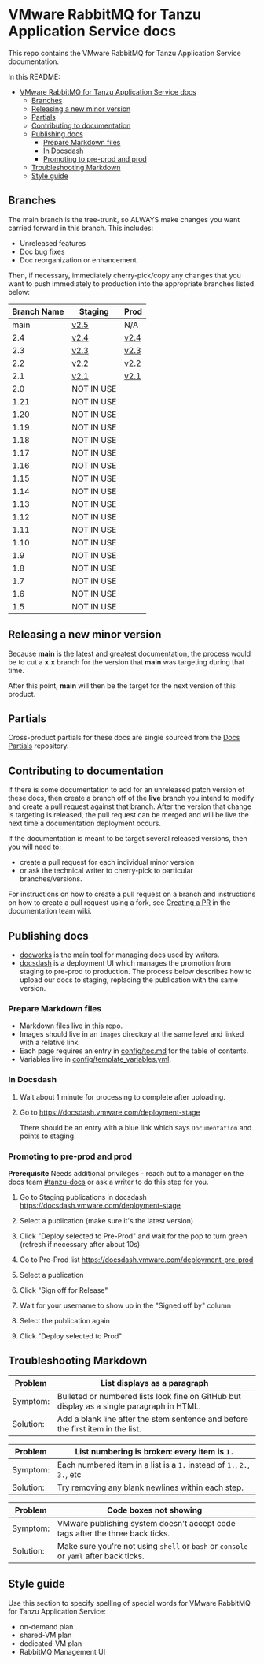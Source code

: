 # VMware RabbitMQ for Tanzu Application Service docs

This repo contains the VMware RabbitMQ for Tanzu Application Service documentation.

In this README:

- [VMware RabbitMQ for Tanzu Application Service docs](#vmware-rabbitmq-for-tanzu-application-service-docs)
  - [Branches](#branches)
  - [Releasing a new minor version](#releasing-a-new-minor-version)
  - [Partials](#partials)
  - [Contributing to documentation](#contributing-to-documentation)
  - [Publishing docs](#publishing-docs)
    - [Prepare Markdown files](#prepare-markdown-files)
    - [In Docsdash](#in-docsdash)
    - [Promoting to pre-prod and prod](#promoting-to-pre-prod-and-prod)
  - [Troubleshooting Markdown](#troubleshooting-markdown)
  - [Style guide](#style-guide)


## Branches

The main branch is the tree-trunk, so ALWAYS make changes you want carried forward in this branch. This includes:

- Unreleased features
- Doc bug fixes
- Doc reorganization or enhancement

Then, if necessary, immediately cherry-pick/copy any changes that you want to push immediately to production into the appropriate branches listed below:

| Branch Name | Staging | Prod  |
|-------------| ---------|------|
| main      | [v2.5](https://docs-staging.vmware.com/en/draft/VMware-Tanzu-RabbitMQ-for-Tanzu-Application-Service/2.5/tanzu-rmq/GUID-index.html) | N/A |
| 2.4  | [v2.4](https://docs-staging.vmware.com/en/VMware-Tanzu-RabbitMQ-for-Tanzu-Application-Service/2.4/tanzu-rmq/GUID-index.html)      | [v2.4](https://docs.vmware.com/en/VMware-Tanzu-RabbitMQ-for-Tanzu-Application-Service/2.4/tanzu-rmq/GUID-index.html)   |
| 2.3  | [v2.3](https://docs-staging.vmware.com/en/VMware-Tanzu-RabbitMQ-for-Tanzu-Application-Service/2.3/tanzu-rmq/GUID-index.html)      | [v2.3](https://docs.vmware.com/en/VMware-Tanzu-RabbitMQ-for-Tanzu-Application-Service/2.3/tanzu-rmq/GUID-index.html)   |
| 2.2  | [v2.2](https://docs-staging.vmware.com/en/VMware-Tanzu-RabbitMQ-for-Tanzu-Application-Service/2.2/tanzu-rmq/GUID-index.html)      | [v2.2](https://docs.vmware.com/en/VMware-Tanzu-RabbitMQ-for-Tanzu-Application-Service/2.2/tanzu-rmq/GUID-index.html)   |
| 2.1  | [v2.1](https://docs-staging.vmware.com/en/VMware-Tanzu-RabbitMQ-for-Tanzu-Application-Service/2.1/tanzu-rmq/GUID-index.html)      | [v2.1](https://docs.vmware.com/en/VMware-Tanzu-RabbitMQ-for-Tanzu-Application-Service/2.1/tanzu-rmq/GUID-index.html)   |
| 2.0        | NOT IN USE  |
| 1.21       | NOT IN USE |
| 1.20       | NOT IN USE |
| 1.19       | NOT IN USE |
| 1.18       | NOT IN USE |
| 1.17       | NOT IN USE |
| 1.16       | NOT IN USE |
| 1.15       | NOT IN USE |
| 1.14  | NOT IN USE |
| 1.13  | NOT IN USE |
| 1.12  | NOT IN USE |
| 1.11  | NOT IN USE |
| 1.10  | NOT IN USE |
| 1.9    | NOT IN USE |
| 1.8   | NOT IN USE |
| 1.7   | NOT IN USE |
| 1.6   | NOT IN USE |
| 1.5   | NOT IN USE |

## Releasing a new minor version

Because **main** is the latest and greatest documentation, the process would be to cut a **x.x** branch
for the version that **main** was targeting during that time.

After this point, **main** will then be the target for the next version of this product.

## Partials

Cross-product partials for these docs are single sourced from the [Docs Partials](https://github.com/pivotal-cf/docs-partials) repository.

## Contributing to documentation

If there is some documentation to add for an unreleased patch version of these docs, then create a branch off of the **live** branch
you intend to modify and create a pull request against that branch.
After the version that change is targeting is released, the pull request can be merged and will be live
the next time a documentation deployment occurs.

If the documentation is meant to be target several released versions,
then you will need to:

- create a pull request for each individual minor version
- or ask the technical writer to cherry-pick to particular branches/versions.

For instructions on how to create a pull request on a branch and instructions on how to create a
pull request using a fork, see
[Creating a PR](https://docs-wiki.sc2-04-pcf1-apps.oc.vmware.com/wiki/external/create-pr.html)
in the documentation team wiki.

## Publishing docs

- [docworks](https://docworks.vmware.com/) is the main tool for managing docs used by writers.
- [docsdash](https://docsdash.vmware.com/) is a deployment UI which manages the promotion from
staging to pre-prod to production. The process below describes how to upload our docs to staging,
replacing the publication with the same version.

### Prepare Markdown files

- Markdown files live in this repo.
- Images should live in an `images` directory at the same level and linked with a relative link.
- Each page requires an entry in [config/toc.md](config/toc.md) for the table of contents.
- Variables live in [config/template_variables.yml](config/template_variables.yml).

### In Docsdash

1. Wait about 1 minute for processing to complete after uploading.
2. Go to https://docsdash.vmware.com/deployment-stage

   There should be an entry with a blue link which says `Documentation` and points to staging.

### Promoting to pre-prod and prod

**Prerequisite** Needs additional privileges - reach out to a manager on the docs team [#tanzu-docs](https://vmware.slack.com/archives/C055V2M0H) or ask a writer to do this step for you.

1. Go to Staging publications in docsdash
  https://docsdash.vmware.com/deployment-stage

2. Select a publication (make sure it's the latest version)

3. Click "Deploy selected to Pre-Prod" and wait for the pop to turn green (refresh if necessary after about 10s)

4. Go to Pre-Prod list
  https://docsdash.vmware.com/deployment-pre-prod

5. Select a publication

6. Click "Sign off for Release"

7. Wait for your username to show up in the "Signed off by" column

8. Select the publication again

9. Click "Deploy selected to Prod"

## Troubleshooting Markdown

| Problem | List displays as a paragraph |
|---------|-----------|
| Symptom:| Bulleted or numbered lists look fine on GitHub but display as a single paragraph in HTML.|
| Solution: | Add a blank line after the stem sentence and before the first item in the list.|

| Problem | List numbering is broken: every item is `1.` |
|---------|-----------|
| Symptom:| Each numbered item in a list is a `1.` instead of `1.`, `2.`, `3.`, etc|
| Solution: | Try removing any blank newlines within each step.|

| Problem | Code boxes not showing |
|---------|-----------|
| Symptom:| VMware publishing system doesn't accept code tags after the three back ticks.|
| Solution: | Make sure you're not using `shell` or `bash` or `console` or `yaml` after back ticks.|

## Style guide

Use this section to specify spelling of special words for VMware RabbitMQ for Tanzu Application Service:

- on-demand plan
- shared-VM plan
- dedicated-VM plan
- RabbitMQ Management UI
